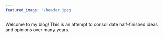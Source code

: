 ```yaml
---
featured_image: '/header.jpeg'
---
```

Welcome to my blog! This is an attempt to consolidate
half-finished ideas and opinions over many years.  
